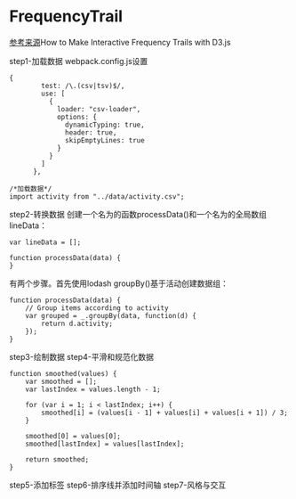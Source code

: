 # FrequencyTrail
[参考来源](https://flowingdata.com/2019/12/16/frequency-trails-d3js/)How to Make Interactive Frequency Trails with D3.js

step1-加载数据
webpack.config.js设置
```
{
        test: /\.(csv|tsv)$/,
        use: [
          {
            loader: "csv-loader",
            options: {
              dynamicTyping: true,
              header: true,
              skipEmptyLines: true
            }
          }
        ]
      },
```
```
/*加载数据*/
import activity from "../data/activity.csv";
```
step2-转换数据
创建一个名为的函数processData()和一个名为的全局数组lineData：
```
var lineData = [];
 
function processData(data) {
}
```
有两个步骤。首先使用lodash groupBy()基于活动创建数据组：
```
function processData(data) {
    // Group items according to activity
    var grouped = _.groupBy(data, function(d) {
        return d.activity;
    });
}
```
step3-绘制数据
step4-平滑和规范化数据
```
function smoothed(values) {
    var smoothed = [];
    var lastIndex = values.length - 1;
     
    for (var i = 1; i < lastIndex; i++) {
        smoothed[i] = (values[i - 1] + values[i] + values[i + 1]) / 3;
    }
 
    smoothed[0] = values[0];
    smoothed[lastIndex] = values[lastIndex];
 
    return smoothed;
}
```
step5-添加标签
step6-排序线并添加时间轴
step7-风格与交互
